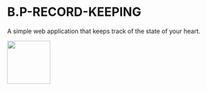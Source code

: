 # B.P-RECORD-KEEPING
A simple web application that keeps track of the state of your heart.

<img src="./images/homepage" width=100/>
